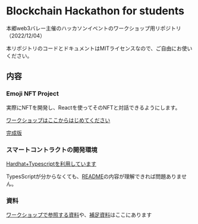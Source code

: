 # Blockchain Hackathon for students

本郷web3バレー主催のハッカソンイベントのワークショップ用リポジトリ（2022/12/04）

本リポジトリのコードとドキュメントはMITライセンスなので、ご自由にお使いください。

## 内容

### Emoji NFT Project

実際にNFTを開発し、Reactを使ってそのNFTと対話できるようにします。

[ワークショップはここからはじめてください](./nft-before)

[完成版](./nft-after)

### スマートコントラクトの開発環境

[Hardhat+Typescriptを利用しています](./develop-contract/)

TypesScriptが分からなくても、[README](./develop-contract/README.md)の内容が理解できれば問題ありません。

### 資料

[ワークショップで参照する資料](./materials/workshop/)や、[補足資料](./materials/supplement/)はここにあります